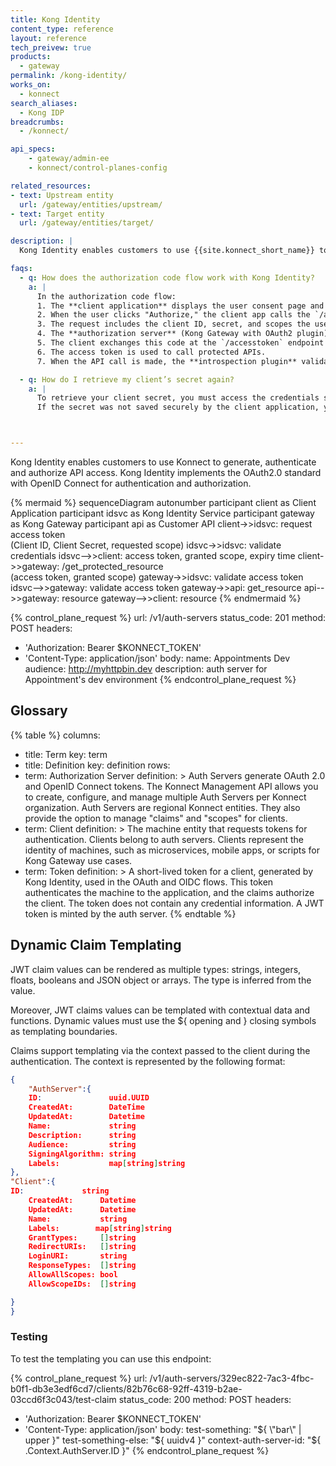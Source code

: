 ```yaml
---
title: Kong Identity
content_type: reference
layout: reference
tech_preivew: true
products:
  - gateway
permalink: /kong-identity/
works_on:
  - konnect
search_aliases:
  - Kong IDP
breadcrumbs:
  - /konnect/

api_specs:
    - gateway/admin-ee
    - konnect/control-planes-config

related_resources:
- text: Upstream entity
  url: /gateway/entities/upstream/
- text: Target entity
  url: /gateway/entities/target/

description: |
  Kong Identity enables customers to use {{site.konnect_short_name}} to generate, authenticate and authorize API access. Kong Identity implements the OAuth2.0 standard with OpenID Connect for authentication and authorization.

faqs:
  - q: How does the authorization code flow work with Kong Identity?
    a: |
      In the authorization code flow:
      1. The **client application** displays the user consent page and authenticates the user (this part is handled outside Kong).
      2. When the user clicks "Authorize," the client app calls the `/authorize` endpoint created by attaching the OAuth2 plugin to a service.
      3. The request includes the client ID, secret, and scopes the user consented to.
      4. The **authorization server** (Kong Gateway with OAuth2 plugin) validates the client credentials and returns an **authorization code**.
      5. The client exchanges this code at the `/accesstoken` endpoint for access tokens.
      6. The access token is used to call protected APIs.
      7. When the API call is made, the **introspection plugin** validates the token with the Identity Provider (IdP), identifies the associated consumer, and adds `x-consumer-*` headers to the upstream request.

  - q: How do I retrieve my client’s secret again?
    a: |
      To retrieve your client secret, you must access the credentials stored in the service or plugin configuration. 
      If the secret was not saved securely by the client application, you may need to generate a new secret through the Kong Admin API or relevant client management interface.



---
```

Kong Identity enables customers to use Konnect to generate, authenticate and authorize API access. Kong Identity implements the OAuth2.0 standard with OpenID Connect for authentication and authorization.



<!--vale off-->
{% mermaid %}
sequenceDiagram
    autonumber
    participant client as Client Application
    participant idsvc as Kong Identity Service
    participant gateway as Kong Gateway
    participant api as Customer API
    client->>idsvc: request access token<br>(Client ID, Client Secret, requested scope)
    idsvc->>idsvc: validate credentials
    idsvc-->>client: access token, granted scope, expiry time
    client->>gateway: /get_protected_resource<br>(access token, granted scope)
    gateway->>idsvc: validate access token
    idsvc-->>gateway: validate access token
    gateway->>api: get_resource
    api-->>gateway: resource
    gateway-->>client: resource
{% endmermaid %}
<!--vale on-->


<!--vale off-->
{% control_plane_request %}
url: /v1/auth-servers
status_code: 201
method: POST
headers:
  - 'Authorization: Bearer $KONNECT_TOKEN'
  - 'Content-Type: application/json'
body:
  name: Appointments Dev
  audience: http://myhttpbin.dev
  description: auth server for Appointment's dev environment
{% endcontrol_plane_request %}
<!--vale on-->



## Glossary 
{% table %}
columns:
  - title: Term
    key: term
  - title: Definition
    key: definition
rows:
  - term: Authorization Server
    definition: >
      Auth Servers generate OAuth 2.0 and OpenID Connect tokens. The Konnect Management API allows you to create, configure, and manage multiple Auth Servers per Konnect organization. Auth Servers are regional Konnect entities. They also provide the option to manage "claims" and "scopes" for clients.
  - term: Client
    definition: >
      The machine entity that requests tokens for authentication. Clients belong to auth servers. Clients represent the identity of machines, such as microservices, mobile apps, or scripts for Kong Gateway use cases.
  - term: Token
    definition: >
      A short-lived token for a client, generated by Kong Identity, used in the OAuth and OIDC flows. This token authenticates the machine to the application, and the claims authorize the client. The token does not contain any credential information. A JWT token is minted by the auth server.
{% endtable %}


## Dynamic Claim Templating

JWT claim values can be rendered as multiple types: strings, integers, floats, booleans and JSON object or arrays. The type is inferred from the value.

Moreover, JWT claims values can be templated with contextual data and functions. Dynamic values must use the ${ opening and } closing symbols as templating boundaries.

Claims support templating via the context passed to the client during the authentication. The context is represented by the following format:

```json
{
	"AuthServer":{
	ID:               uuid.UUID
	CreatedAt:        DateTime
	UpdatedAt:        Datetime
	Name:             string
	Description:      string
	Audience:         string
	SigningAlgorithm: string
	Labels:           map[string]string
},
"Client":{
ID:             string
	CreatedAt:      Datetime
	UpdatedAt:      Datetime
	Name:           string
	Labels: 	   map[string]string
	GrantTypes:     []string
	RedirectURIs:   []string
	LoginURI:       string
	ResponseTypes:  []string
	AllowAllScopes: bool
	AllowScopeIDs:  []string

}
}
```
### Testing
To test the templating you can use this endpoint:
<!--vale off-->
{% control_plane_request %}
url: /v1/auth-servers/329ec822-7ac3-4fbc-b0f1-db3e3edf6cd7/clients/82b76c68-92ff-4319-b2ae-03ccd6f3c043/test-claim
status_code: 200
method: POST
headers:
  - 'Authorization: Bearer $KONNECT_TOKEN'
  - 'Content-Type: application/json'
body:
  test-something: "${ \"bar\" | upper }"
  test-something-else: "${ uuidv4 }"
  context-auth-server-id: "${ .Context.AuthServer.ID }"
{% endcontrol_plane_request %}
<!--vale on-->

